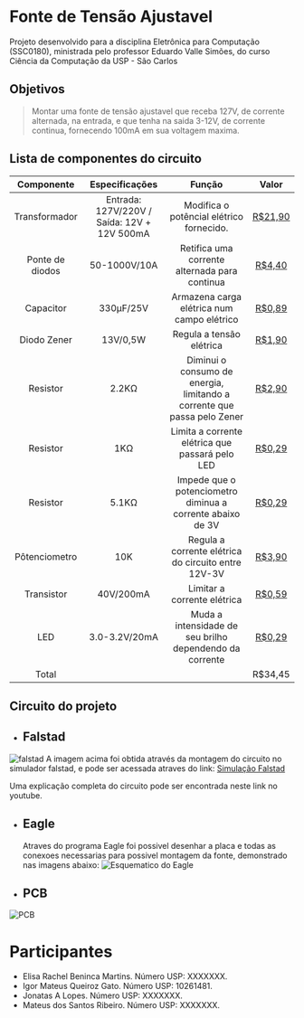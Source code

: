 
# Fonte de Tensão Ajustavel

Projeto desenvolvido para a disciplina Eletrônica para Computação (SSC0180), ministrada pelo professor Eduardo Valle Simões, do curso Ciência da Computação da USP - São Carlos  

## Objetivos
> Montar uma fonte de tensão ajustavel que receba 127V, de corrente alternada, na entrada, e que tenha na saida 3-12V, de corrente continua, fornecendo 100mA em sua voltagem maxima.


## Lista de componentes do circuito 

 Componente | Especificações     | Função | Valor    
:---------: | :-----------------:|:-----: |:----------:  
Transformador   | Entrada: 127V/220V / Saída: 12V + 12V 500mA | Modifica o potêncial elétrico fornecido.     |[R$21,90](https://www.filipeflop.com/produto/transformador-trafo-12v-12v-500ma-bivolt/?gclid=CjwKCAjwxLH3BRApEiwAqX9areP5FGhM8JJqK7Jvn082xlDDOCEa7RWokWT-8mK8e1Cb3rjjSbqzxxoCyewQAvD_BwE)
Ponte de diodos | 50-1000V/10A | Retifica uma corrente alternada para continua                                | [R$4,40](https://www.filipeflop.com/produto/modulo-ponte-h-kbu1010-retificadora/#tab-wc-simulador-parcelas) 
Capacitor       | 330µF/25V | Armazena carga elétrica num campo elétrico                                   | [R$0,89](https://www.filipeflop.com/produto/capacitor-eletrolitico-330%C2%B5f-25v-x5-unidades/)
Diodo Zener     | 13V/0,5W | Regula a tensão elétrica                                                        | [R$1,90]( https://www.filipeflop.com/produto/diodo-zener-2-a-39v/) 
Resistor        | 2.2KΩ |Diminui o consumo de energia, limitando a corrente que passa pelo Zener | [R$2,90](https://www.filipeflop.com/produto/resistor-2-2k-14w-x20-unidades/) 
Resistor        | 1KΩ | Limita a corrente elétrica que passará pelo LED                                      | [R$0,29](https://www.filipeflop.com/produto/resistor-1k%CF%89-14w-x20-unidades/)
Resistor        | 5.1KΩ | Impede que o potenciometro diminua a corrente abaixo de 3V                         | [R$0,29](https://www.filipeflop.com/produto/resistor-2-2k-14w-x20-unidades/)
Pôtenciometro   | 10K | Regula a corrente elétrica do circuito entre 12V-3V                       | [R$3,90](https://www.filipeflop.com/produto/potenciometro-linear-10k/)  
Transistor      | 40V/200mA  | Limitar a corrente elétrica                                        | [R$0,59](https://www.filipeflop.com/produto/transistor-a1015-pnp-x10-unidades/) 
LED     | 3.0-3.2V/20mA  | Muda a intensidade de seu brilho dependendo da corrente                                        | [R$0,29](https://www.filipeflop.com/produto/led-difuso-5mm-verde-x10-unidades/)
Total     |   |                                       | R$34,45



## Circuito do projeto

- ## Falstad 
![falstad](https://github.com/IgorGato/Fonte-de-Tensao-Ajustavel-3-12V/blob/master/Simulacao%20do%20circuito.png)
  A imagem acima foi obtida através da montagem do circuito no simulador falstad, e pode ser acessada atraves do link: 
  [Simulação Falstad](http://tinyurl.com/ychp2a6o)
  
  Uma explicação completa do circuito pode ser encontrada neste link no youtube.
  
- ## Eagle 

  Atraves do programa Eagle foi possivel desenhar a placa e todas as conexoes necessarias para possivel montagem da fonte, demonstrado nas imagens abaixo:
![Esquematico do Eagle](https://github.com/IgorGato/Fonte-de-Tensao-Ajustavel-3-12V/blob/master/esquematico%20eagle.jpeg)

- ## PCB
![PCB](https://github.com/IgorGato/Fonte-de-Tensao-Ajustavel-3-12V/blob/master/PCB.jpeg)


# Participantes

 - Elisa Rachel Beninca Martins. Número USP: XXXXXXX.
 - Igor Mateus Queiroz Gato. Número USP: 10261481.
 - Jonatas A Lopes. Número USP: XXXXXXX.
 - Mateus dos Santos Ribeiro. Número USP: XXXXXXX.
